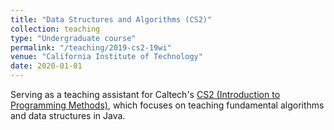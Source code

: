 ```yaml
---
title: "Data Structures and Algorithms (CS2)"
collection: teaching
type: "Undergraduate course"
permalink: "/teaching/2019-cs2-19wi"
venue: "California Institute of Technology"
date: 2020-01-01
---
```


Serving as a teaching assistant for Caltech's [CS2 (Introduction to Programming Methods)](https://debuggi.ng/),
which focuses on teaching fundamental algorithms and data structures in Java.
